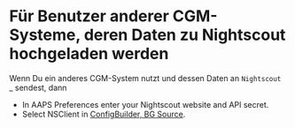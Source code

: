 # Für Benutzer anderer CGM-Systeme, deren Daten zu Nightscout hochgeladen werden

Wenn Du ein anderes CGM-System nutzt und dessen Daten an `Nightscout
`_ sendest, dann</p> 

-   In AAPS Preferences enter your Nightscout website and API secret.
-   Select NSClient in [ConfigBuilder, BG Source](/Configuration/Config-Builder.md#bg-source).
